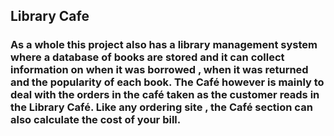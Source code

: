 <h2>Library Cafe</h2>
<h3>As a whole this project also has a library management system where a database of books are stored and it can collect information on when it was borrowed , when it was returned and the popularity of each book. The Café however is mainly to deal with the orders in the café taken as the customer reads in the Library Café. Like any ordering site , the Café section can also calculate the cost of your bill. </h3>

